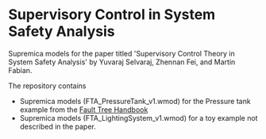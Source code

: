 # Supervisory Control in System Safety Analysis
Supremica models for the paper titled 'Supervisory Control Theory in System Safety Analysis' by Yuvaraj Selvaraj, Zhennan Fei, and Martin Fabian. 

The repository contains
* Supremica models (FTA_PressureTank_v1.wmod) for the Pressure tank example from the [Fault Tree Handbook](https://www.nrc.gov/docs/ML1007/ML100780465.pdf)
* Supremica models (FTA_LightingSystem_v1.wmod) for a toy example not described in the paper. 

